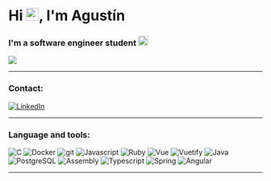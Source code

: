 <h1> Hi <img src="https://media.giphy.com/media/hvRJCLFzcasrR4ia7z/giphy.gif" width="25px">, I'm Agustín</h1>

<h3>I'm a software engineer student 
  <img src="https://media1.giphy.com/media/PiQejEf31116URju4V/giphy.gif?cid=ecf05e47ht4h6jivvqjdi8mycdz94mdrw3wbzm6wj9qfwlyc&rid=giphy.gif&ct=g" height="20" width="20" />
</h3>

![](https://visitor-badge.glitch.me/badge?page_id=imanfredi.imanfredi)

-------

<h3>Contact:</h3>

<p align="left">
  <a href="https://www.linkedin.com/in/ignacio-agustin-manfredi-570529208" target="_blank"><img alt="LinkedIn" src="https://img.shields.io/badge/linkedin-%230077B5.svg?&style=for-the-badge&logo=linkedin&logoColor=white" />
  </a>
</p>


-------


<h3>Language and tools:</h3>

<p>
  <img alt="C" src="https://img.shields.io/badge/-C-white?style=plastic&logo=c&logoColor=blue">
  <img alt="Docker" src="https://img.shields.io/badge/-Docker-46a2f1?style=flat-square&logo=docker&logoColor=white" />
  <img alt="git" src="https://img.shields.io/badge/-Git-F05032?style=flat-square&logo=git&logoColor=white" />
  <img alt="Javascript" src="https://img.shields.io/badge/-Javascript-yellow?style=flat-square&logo=javascript&logoColor=white" />
  <img alt="Ruby" src="https://img.shields.io/badge/-Ruby-red?style=flat-square&logo=ruby&logoColor=white" />
  <img alt="Vue" src="https://img.shields.io/badge/-Vue-green?style=flat-square&logo=vue.js&logoColor=white" />
  <img alt="Vuetify" src="https://img.shields.io/badge/-Vuetify-46a2f1?style=flat-square&logo=Vuetify&logoColor=white" />
  <img alt="Java" src="https://img.shields.io/badge/-Java-red?style=flat-square&logo=Java&logoColor=white" />
  <img alt="PostgreSQL" src="https://img.shields.io/badge/-PostgreSQL-blue?style=flat-square&logo=postgresql&logoColor=white" />
  <img alt="Assembly" src="https://img.shields.io/badge/-Assembly-E34F26?style=flat-square" />
  <img alt="Typescript" src="https://img.shields.io/badge/-Typescript-46a2f1?style=flat-square&logo=Typescript&logoColor=white" />
  <img alt="Spring" src="https://img.shields.io/badge/-Spring-green?style=flat-square&logo=Spring&logoColor=white" />
  <img alt="Angular" src="https://img.shields.io/badge/-Angular-red?style=flat-square&logo=Angular&logoColor=white" />
</p>


-------

<p align="center"> <img src="https://github-readme-stats.vercel.app/api?username=imanfredi&show_icons=true&theme=gotham" alt="" />



